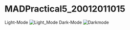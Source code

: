 # MADPractical5_20012011015
Light-Mode
![Light_Mode](https://user-images.githubusercontent.com/110707235/194116169-0f3474bc-477c-4bff-92be-197b05daf85a.png)
Dark-Mode
![Darkmode](https://user-images.githubusercontent.com/110707235/194116377-26158feb-98e5-4d4b-aeb0-e4a7ae4e2696.png)


